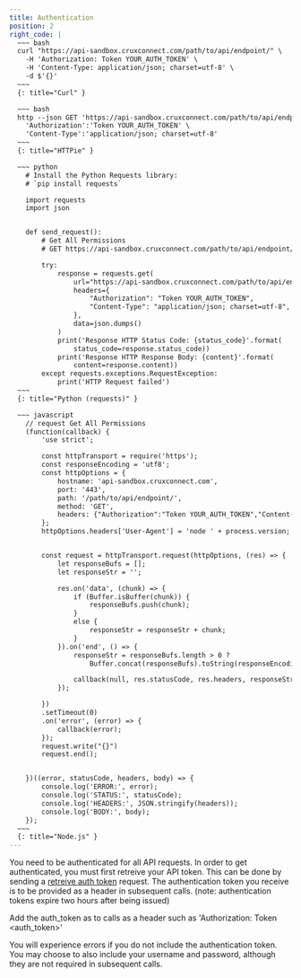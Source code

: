 ```yaml
---
title: Authentication
position: 2
right_code: |
  ~~~ bash
  curl "https://api-sandbox.cruxconnect.com/path/to/api/endpoint/" \
    -H 'Authorization: Token YOUR_AUTH_TOKEN' \
    -H 'Content-Type: application/json; charset=utf-8' \
    -d $'{}'
  ~~~
  {: title="Curl" }

  ~~~ bash
  http --json GET 'https://api-sandbox.cruxconnect.com/path/to/api/endpoint/' \
    'Authorization':'Token YOUR_AUTH_TOKEN' \
    'Content-Type':'application/json; charset=utf-8'
  ~~~
  {: title="HTTPie" }

  ~~~ python
    # Install the Python Requests library:
    # `pip install requests`

    import requests
    import json


    def send_request():
        # Get All Permissions
        # GET https://api-sandbox.cruxconnect.com/path/to/api/endpoint/

        try:
            response = requests.get(
                url="https://api-sandbox.cruxconnect.com/path/to/api/endpoint/",
                headers={
                    "Authorization": "Token YOUR_AUTH_TOKEN",
                    "Content-Type": "application/json; charset=utf-8",
                },
                data=json.dumps()
            )
            print('Response HTTP Status Code: {status_code}'.format(
                status_code=response.status_code))
            print('Response HTTP Response Body: {content}'.format(
                content=response.content))
        except requests.exceptions.RequestException:
            print('HTTP Request failed')
  ~~~
  {: title="Python (requests)" }

  ~~~ javascript
    // request Get All Permissions
    (function(callback) {
        'use strict';

        const httpTransport = require('https');
        const responseEncoding = 'utf8';
        const httpOptions = {
            hostname: 'api-sandbox.cruxconnect.com',
            port: '443',
            path: '/path/to/api/endpoint/',
            method: 'GET',
            headers: {"Authorization":"Token YOUR_AUTH_TOKEN","Content-Type":"application/json; charset=utf-8"}
        };
        httpOptions.headers['User-Agent'] = 'node ' + process.version;


        const request = httpTransport.request(httpOptions, (res) => {
            let responseBufs = [];
            let responseStr = '';

            res.on('data', (chunk) => {
                if (Buffer.isBuffer(chunk)) {
                    responseBufs.push(chunk);
                }
                else {
                    responseStr = responseStr + chunk;
                }
            }).on('end', () => {
                responseStr = responseBufs.length > 0 ?
                    Buffer.concat(responseBufs).toString(responseEncoding) : responseStr;

                callback(null, res.statusCode, res.headers, responseStr);
            });

        })
        .setTimeout(0)
        .on('error', (error) => {
            callback(error);
        });
        request.write("{}")
        request.end();


    })((error, statusCode, headers, body) => {
        console.log('ERROR:', error);
        console.log('STATUS:', statusCode);
        console.log('HEADERS:', JSON.stringify(headers));
        console.log('BODY:', body);
    });
  ~~~
  {: title="Node.js" }
---
```


You need to be authenticated for all API requests. In order to get authenticated, you must first retreive your API token.
This can be done by <!--logging into to the UI and visiting account details, or --> sending a
[retreive auth token](#organizationretreive_auth_token) request.
The authentication token you receive is to be provided as a header in subsequent calls. (note: authentication tokens expire two hours after being issued)

Add the auth_token as to calls as a header such as 'Authorization: Token \<auth_token\>'

You will experience errors if you do not include the authentication token. You may choose to also include your username
and password, although they are not required in subsequent calls.
